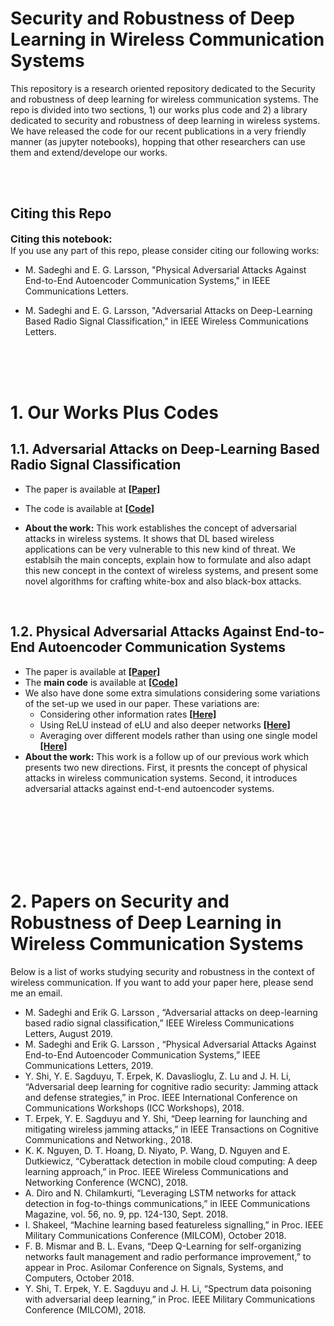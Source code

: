 # Security and Robustness of Deep Learning in Wireless Communication Systems
This repository is a research oriented repository dedicated to the Security and robustness of deep learning for wireless
communication systems. The repo is divided into two sections, 1) our works plus code and 2) a library dedicated to security and robustness of deep learning in wireless systems. We have released the code for our recent publications in a very friendly manner (as jupyter notebooks), hopping that other researchers can use them and extend/develope our works.

<br><br>

## Citing this Repo
<div class="alert alert-block alert-danger">
<b><font size="3">Citing this notebook:</font></b>
<br>  
If you use any part of this repo, please consider citing our following works:

- M. Sadeghi and E. G. Larsson, "Physical Adversarial Attacks Against End-to-End Autoencoder Communication Systems," in IEEE Communications Letters. 

- M. Sadeghi and E. G. Larsson, "Adversarial Attacks on Deep-Learning Based Radio Signal Classification," in IEEE Wireless Communications Letters.
</div> 


<br><br><br>

# 1. Our Works Plus Codes
## 1.1. Adversarial Attacks on Deep-Learning Based Radio Signal Classification
- The paper is available at __[[Paper]](https://ieeexplore.ieee.org/document/8449065)__
- The code is available at __[[Code]](https://github.com/meysamsadeghi/Security_and_Robustness_of_DeepLearning_in_Wireless_Communication_Systems/blob/master/Adv_Attack_Modulation_Classification/Adversarial_Attacks_on_Deep_Learning_Based_Radio_Signal_Classification.ipynb)__

- **About the work:** This work establishes the concept of adversarial attacks in wireless systems. It shows that
DL based wireless applications can be very vulnerable to this new kind of threat. We establsih the main concepts, explain how
to formulate and also adapt this new concept in the context of wireless systems, and present some novel algorithms for crafting
white-box and also black-box attacks.

<br>

## 1.2. Physical Adversarial Attacks Against End-to-End Autoencoder Communication Systems
- The paper is available at __[[Paper]]()__
- The **main code** is available at __[[Code]](https://github.com/meysamsadeghi/Security_and_Robustness_of_DeepLearning_in_Wireless_Communication_Systems/blob/master/Adv_Attack_Autoencoders/Physical_Adversarial_Attacks_Against_E2E_Autoencoders.ipynb)__
- We also have done some extra simulations considering some variations of the set-up we used in our paper. These variations are:
	- Considering other information rates __[[Here]](https://github.com/meysamsadeghi/Security_and_Robustness_of_DeepLearning_in_Wireless_Communication_Systems/blob/master/Adv_Attack_Autoencoders/Trying_Other_Information_Rates.ipynb)__ 
	- Using ReLU instead of eLU and also deeper networks __[[Here]](https://github.com/meysamsadeghi/Security_and_Robustness_of_DeepLearning_in_Wireless_Communication_Systems/blob/master/Adv_Attack_Autoencoders/Using_ReLU_instead_of_eLU_and_Deeper_Networks.ipynb)__ 
	- Averaging over different models rather than using one single model __[[Here]](https://github.com/meysamsadeghi/Security_and_Robustness_of_DeepLearning_in_Wireless_Communication_Systems/blob/master/Adv_Attack_Autoencoders/Averaging_Over_Different_Models.ipynb)__ 
- **About the work:** This work is a follow up of our previous work which presents two new directions.
First, it presnts the concept of physical attacks in wireless communication systems. Second, it introduces adversarial attacks
against end-t-end autoencoder systems.








<br><br><br><br><br><br>


# 2. Papers on Security and Robustness of Deep Learning in Wireless Communication Systems
Below is a list of works studying security and robustness in the context of wireless communication.
If you want to add your paper here, please send me an email.
- M. Sadeghi and Erik G. Larsson , “Adversarial attacks on deep-learning based radio signal classification,” IEEE Wireless Communications Letters, August 2019.
- M. Sadeghi and Erik G. Larsson , “Physical Adversarial Attacks Against End-to-End Autoencoder Communication Systems,” IEEE Communications Letters, 2019.
- Y. Shi, Y. E. Sagduyu, T. Erpek, K. Davaslioglu, Z. Lu and J. H. Li, “Adversarial deep learning for cognitive radio security: Jamming attack and defense strategies,” in Proc. IEEE International Conference on Communications Workshops (ICC Workshops), 2018.
- T. Erpek, Y. E. Sagduyu and Y. Shi, “Deep learning for launching and mitigating wireless jamming attacks,” in IEEE Transactions on Cognitive Communications and Networking., 2018.
- K. K. Nguyen, D. T. Hoang, D. Niyato, P. Wang, D. Nguyen and E. Dutkiewicz, “Cyberattack detection in mobile cloud computing: A deep learning approach,” in Proc. IEEE Wireless Communications and Networking Conference (WCNC), 2018.
- A. Diro and N. Chilamkurti, “Leveraging LSTM networks for attack detection in fog-to-things communications,” in IEEE Communications Magazine, vol. 56, no. 9, pp. 124-130, Sept. 2018.
- I. Shakeel, “Machine learning based featureless signalling,” in Proc. IEEE Military Communications Conference (MILCOM), October 2018.
- F. B. Mismar and B. L. Evans, “Deep Q-Learning for self-organizing networks fault management and radio performance improvement,” to appear in Proc. Asilomar Conference on Signals, Systems, and Computers, October 2018.
- Y. Shi, T. Erpek, Y. E. Sagduyu and J. H. Li, “Spectrum data poisoning with adversarial deep learning,” in Proc. IEEE Military Communications Conference (MILCOM), 2018.
